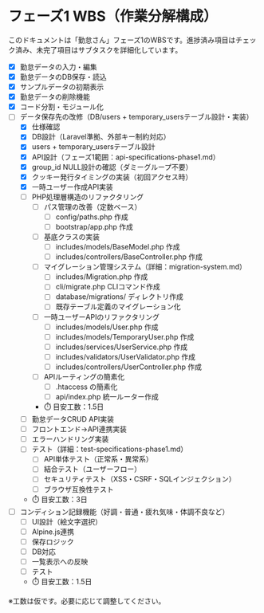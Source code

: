 # フェーズ1 WBS（作業分解構成）

このドキュメントは「勤怠さん」フェーズ1のWBSです。進捗済み項目はチェック済み、未完了項目はサブタスクを詳細化しています。

- [x] 勤怠データの入力・編集
- [x] 勤怠データのDB保存・読込
- [x] サンプルデータの初期表示
- [x] 勤怠データの削除機能
- [x] コード分割・モジュール化
- [ ] データ保存先の改修（DB/users + temporary_usersテーブル設計・実装）
  - [x] 仕様確認
  - [x] DB設計（Laravel準拠、外部キー制約対応）
  - [x] users + temporary_usersテーブル設計
  - [x] API設計（フェーズ1範囲：api-specifications-phase1.md）
  - [x] group_id NULL設計の確認（ダミーグループ不要）
  - [x] クッキー発行タイミングの実装（初回アクセス時）
  - [x] 一時ユーザー作成API実装
  - [ ] PHP処理層構造のリファクタリング
    - [ ] パス管理の改善（定数ベース）
      - [ ] config/paths.php 作成
      - [ ] bootstrap/app.php 作成
    - [ ] 基底クラスの実装
      - [ ] includes/models/BaseModel.php 作成
      - [ ] includes/controllers/BaseController.php 作成
    - [ ] マイグレーション管理システム（詳細：migration-system.md）
      - [ ] includes/Migration.php 作成
      - [ ] cli/migrate.php CLIコマンド作成
      - [ ] database/migrations/ ディレクトリ作成
      - [ ] 既存テーブル定義のマイグレーション化
    - [ ] 一時ユーザーAPIのリファクタリング
      - [ ] includes/models/User.php 作成
      - [ ] includes/models/TemporaryUser.php 作成
      - [ ] includes/services/UserService.php 作成
      - [ ] includes/validators/UserValidator.php 作成
      - [ ] includes/controllers/UserController.php 作成
    - [ ] APIルーティングの簡素化
      - [ ] .htaccess の簡素化
      - [ ] api/index.php 統一ルーター作成
    - ⏱️ 目安工数：1.5日
  - [ ] 勤怠データCRUD API実装
  - [ ] フロントエンド→API連携実装
  - [ ] エラーハンドリング実装
  - [ ] テスト（詳細：test-specifications-phase1.md）
    - [ ] API単体テスト（正常系・異常系）
    - [ ] 結合テスト（ユーザーフロー）
    - [ ] セキュリティテスト（XSS・CSRF・SQLインジェクション）
    - [ ] ブラウザ互換性テスト
  - ⏱️ 目安工数：3日
- [ ] コンディション記録機能（好調・普通・疲れ気味・体調不良など）
  - [ ] UI設計（絵文字選択）
  - [ ] Alpine.js連携
  - [ ] 保存ロジック
  - [ ] DB対応
  - [ ] 一覧表示への反映
  - [ ] テスト
  - ⏱️ 目安工数：1.5日

※工数は仮です。必要に応じて調整してください。
